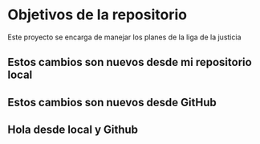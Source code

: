 # Objetivos de la repositorio

Este proyecto se encarga de manejar los planes de la liga de la justicia


## Estos cambios son nuevos desde mi repositorio local
## Estos cambios son nuevos desde GitHub
## Hola desde local y Github
